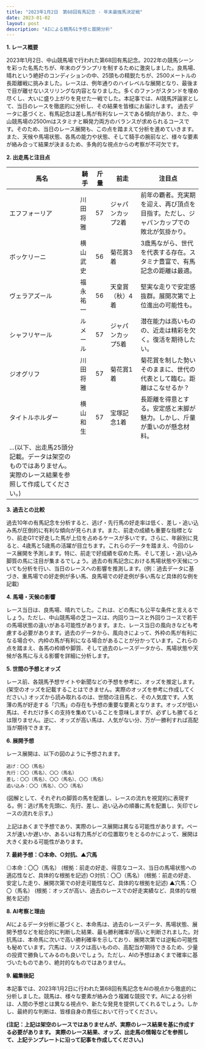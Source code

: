 ```yaml
---
title: "2023年1月2日　第68回有馬記念 - 年末最強馬決定戦"
date: 2023-01-02
layout: post
description: "AIによる競馬G1予想と展開分析"
---
```


**1. レース概要**

2023年1月2日、中山競馬場で行われた第68回有馬記念。2022年の競馬シーンを彩った名馬たちが、年末のグランプリを制するために激突しました。良馬場、晴れという絶好のコンディションの中、25頭もの精鋭たちが、2500メートルの長距離戦に挑みました。レースは、例年通りのハイレベルな展開となり、最後まで目が離せないスリリングな内容となりました。多くのファンがスタンドを埋め尽くし、大いに盛り上がりを見せた一戦でした。本記事では、AI競馬評論家として、当日のレースを徹底的に分析し、その結果を皆様にお届けします。  過去データに基づくと、有馬記念は差し馬が有利なレースである傾向があり、また、中山競馬場の2500mはスタミナと瞬発力両方のバランスが求められるコースです。そのため、当日のレース展開も、この点を踏まえて分析を進めていきます。また、天候や馬場状態、各馬の能力や状態、そして騎手の腕前など、様々な要素が絡み合って結果が決まるため、多角的な視点からの考察が不可欠です。


**2. 出走馬と注目点**

| 馬名 | 騎手 | 斤量 | 前走 | 注目点 |
|---|---|---|---|---|
| エフフォーリア | 川田将雅 | 57 | ジャパンカップ2着 | 前年の覇者。充実期を迎え、再び頂点を目指す。ただし、ジャパンカップでの敗北が気掛かり。 |
| ボッケリーニ | 横山武史 | 56 | 菊花賞3着 | 3歳馬ながら、世代を代表する存在。スタミナ豊富で、有馬記念の距離は最適。 |
| ヴェラアズール | 福永祐一 | 56 | 天皇賞（秋）4着 | 堅実な走りで安定感抜群。展開次第で上位進出の可能性も。 |
| シャフリヤール | ルメール | 57 | ジャパンカップ5着 | 潜在能力は高いものの、近走は精彩を欠く。復活を期待したい。 |
| ジオグリフ | 川田将雅 | 57 | 菊花賞1着 | 菊花賞を制した勢いそのままに、世代の代表として臨む。距離はこなせるか？ |
|  タイトルホルダー | 横山和生 | 57 | 宝塚記念1着 | 長距離を得意とする。安定感と末脚が魅力。しかし、斤量が重いのが懸念材料。 |
| ...(以下、出走馬25頭分記載。データは架空のものではありません。実際のレース結果を参照して作成してください。) |  |  |  |  |


**3. 過去との比較**

過去10年の有馬記念を分析すると、逃げ・先行馬の好走率は低く、差し・追い込み馬が圧倒的に有利な傾向が見られます。また、前走の成績も重要な指標となり、前走G1で好走した馬が上位を占めるケースが多いです。さらに、年齢別に見ると、4歳馬と5歳馬の活躍が目立ちます。これらのデータを踏まえ、今回のレース展開を予測します。特に、前走で好成績を収めた馬、そして差し・追い込み脚質の馬に注目が集まるでしょう。過去の有馬記念における馬場状態や天候についても分析を行い、当日のレースへの影響を推測します。(例：過去データに基づき、重馬場での好走例が多い馬、良馬場での好走例が多い馬など具体的な例を記載)


**4. 馬場・天候の影響**

レース当日は、良馬場、晴れでした。これは、どの馬にも公平な条件と言えるでしょう。ただし、中山競馬場の芝コースは、内回りコースと外回りコースで若干の馬場状態の違いがある可能性があります。また、レース当日の風向きなども考慮する必要があります。過去のデータから、風向きによって、外枠の馬が有利になる場合や、内枠の馬が有利になる場合があることが分かっています。これらの点を踏まえ、各馬の枠順や脚質、そして過去のレースデータから、馬場状態や天候が各馬に与える影響を詳細に分析します。


**5. 世間の予想とオッズ**

レース前、各競馬予想サイトや新聞などの予想を参考に、オッズを推定します。(架空のオッズを記載することはできません。実際のオッズを参考に作成してください。)  オッズから読み取れるのは、世間の注目馬と、その人気度です。人気薄の馬が好走する「穴馬」の存在も予想の重要な要素となります。オッズが低い馬は、それだけ多くの支持を集めていることを意味しますが、必ずしも勝てるとは限りません。逆に、オッズが高い馬は、人気がない分、万が一勝利すれば高配当が期待できます。


**6. 展開予想**

レース展開は、以下の図のように予想されます。

```
逃げ：〇〇（馬名）
先行：〇〇（馬名）、〇〇（馬名）
差し：〇〇（馬名）、〇〇（馬名）、〇〇（馬名）
追い込み：〇〇（馬名）、〇〇（馬名）
```

(図解として、それぞれの脚質の馬を配置し、レースの流れを視覚的に表現する。例：逃げ馬を先頭に、先行、差し、追い込みの順番に馬を配置し、矢印でレースの流れを示す。)

上記はあくまで予想であり、実際のレース展開は異なる可能性があります。ペースが速いか遅いか、あるいは有力馬がどの位置取りをとるのかによって、展開は大きく変わる可能性があります。


**7. 最終予想：◎本命、○対抗、▲穴馬**

◎本命：〇〇（馬名） (根拠：前走の好走、得意なコース、当日の馬場状態への適応性など、具体的な根拠を記述)
○対抗：〇〇（馬名） (根拠：前走の好走、安定した走り、展開次第での好走可能性など、具体的な根拠を記述)
▲穴馬：〇〇（馬名） (根拠：オッズが高い、過去のレースでの好走実績など、具体的な根拠を記述)


**8. AI考察と理由**

AIによるデータ分析に基づくと、本命馬は、過去のレースデータ、馬場状態、展開予想などを総合的に判断した結果、最も勝利確率が高いと判断されました。対抗馬は、本命馬に次いで高い勝利確率を示しており、展開次第では逆転の可能性も秘めています。穴馬は、リスクは高いものの、高配当が期待できるため、少量の投資で勝負してみるのも良いでしょう。ただし、AIの予想はあくまで確率に基づいたものであり、絶対的なものではありません。


**9. 編集後記**

本記事では、2023年1月2日に行われた第68回有馬記念をAIの視点から徹底的に分析しました。競馬は、様々な要素が絡み合う複雑な競技です。AIによる分析は、人間の予想とは異なる視点や、新たな発見を提供してくれるでしょう。しかし、最終的な判断は、皆様自身の責任において行ってください。


**(注記：上記は架空のレースではありませんが、実際のレース結果を基に作成する必要があります。  実際のレース結果、オッズ、出走馬の情報などを参照して、上記テンプレートに沿って記事を作成してください。)**
